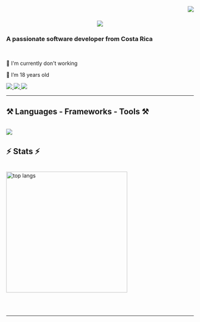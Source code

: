 <img align="right" src="https://visitor-badge.laobi.icu/badge?page_id=JosueBrenes.JosueBrenes" />

<h1 align="center">
    <img src="https://readme-typing-svg.herokuapp.com/?font=Righteous&size=35&center=true&vCenter=true&width=500&height=70&duration=4000&lines=I'm+Josué+Brenes!;" />
</h1>

<h3>A passionate software developer from Costa Rica</h3>

<br/>

<div>
 
🔭 I'm currently don't working
 
💬 I’m 18 years old 

 </div>
 
<div> 
  <a href="mailto:josuebrenes3005@gmail.com">
    <img src="https://img.shields.io/badge/Gmail-333333?style=for-the-badge&logo=gmail&logoColor=red" />
  </a>
  <a href="https://www.linkedin.com/in/josue-brenes/" target="_blank">
    <img src="https://img.shields.io/badge/LinkedIn-0077B5?style=for-the-badge&logo=linkedin&logoColor=white" target="_blank" />
  </a>
  <a href="https://josudev.netlify.app" target="_blank">
     <img src="https://img.shields.io/badge/Portfolio-FF5722?style=for-the-badge&logo=todoist&logoColor=white" target="_blank" /> <!-- sqlite, safari, google-chrome are other good icon options -->
  </a>
</div>

 <hr/>
 
<h2>⚒️ Languages - Frameworks - Tools ⚒️</h2>
<br/>
<div">
    <img src="https://skillicons.dev/icons?i=astro,c,html,css,java,javascript,mysql,nodejs,python,tailwind,git,vscode,github" />
</div>

<br/>

<h2>⚡ Stats ⚡</h2>
<br>
<div>
 
 
  <img width=325 align="center" src="https://github-readme-stats-salesp07.vercel.app/api/top-langs/?username=JosueBrenes&hide=HTML&langs_count=8&layout=compact&theme=react&border_radius=10&size_weight=0.5&count_weight=0.5&exclude_repo=github-readme-stats" alt="top langs" />
</div>

<br/><br/>

<hr/>

